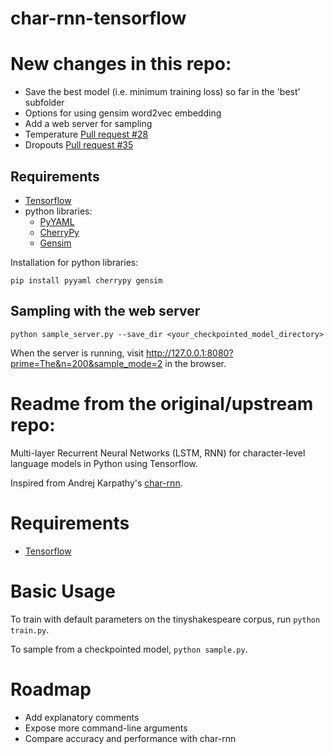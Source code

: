 # char-rnn-tensorflow

# New changes in this repo:

- Save the best model (i.e. minimum training loss) so far in the 'best' subfolder
- Options for using gensim word2vec embedding
- Add a web server for sampling
- Temperature [Pull request #28](https://github.com/sherjilozair/char-rnn-tensorflow/pull/28)
- Dropouts [Pull request #35](https://github.com/sherjilozair/char-rnn-tensorflow/pull/35)


## Requirements
- [Tensorflow](http://www.tensorflow.org)
- python libraries:
    - [PyYAML](http://pyyaml.org/)
    - [CherryPy](http://www.cherrypy.org/)
    - [Gensim](https://radimrehurek.com/gensim/)

Installation for python libraries:

```
pip install pyyaml cherrypy gensim
```

## Sampling with the web server
```
python sample_server.py --save_dir <your_checkpointed_model_directory>
```

When the server is running, visit http://127.0.0.1:8080?prime=The&n=200&sample_mode=2 in the browser.
 

# Readme from the original/upstream repo:

Multi-layer Recurrent Neural Networks (LSTM, RNN) for character-level language models in Python using Tensorflow.

Inspired from Andrej Karpathy's [char-rnn](https://github.com/karpathy/char-rnn).

# Requirements
- [Tensorflow](http://www.tensorflow.org)

# Basic Usage
To train with default parameters on the tinyshakespeare corpus, run `python train.py`.

To sample from a checkpointed model, `python sample.py`.
# Roadmap
- Add explanatory comments
- Expose more command-line arguments
- Compare accuracy and performance with char-rnn

